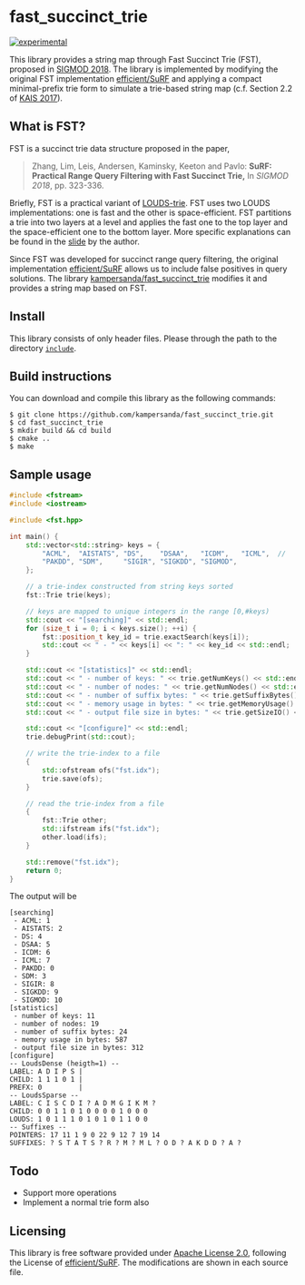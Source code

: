 # fast\_succinct\_trie

[![experimental](http://badges.github.io/stability-badges/dist/experimental.svg)](http://github.com/badges/stability-badges)

This library provides a string map through Fast Succinct Trie (FST), proposed in [SIGMOD 2018](http://www.cs.cmu.edu/~huanche1/publications/surf_paper.pdf). The library is implemented by modifying the original FST implementation [efficient/SuRF](https://github.com/efficient/SuRF) and applying a compact minimal-prefix trie form to simulate a trie-based string map (c.f. Section 2.2 of [KAIS 2017](https://drive.google.com/open?id=1_BknOv1misIK-iUk4u9c9yZi3qmWNruf)).

## What is FST?

FST is a succinct trie data structure proposed in the paper,

> Zhang, Lim, Leis, Andersen, Kaminsky, Keeton and Pavlo: **SuRF: Practical Range Query Filtering with Fast Succinct Trie,** In *SIGMOD 2018*, pp. 323-336.

Briefly, FST is a practical variant of [LOUDS-trie](https://bitbucket.org/vsmirnov/memoria/wiki/LabeledTree). FST uses two LOUDS implementations: one is fast and the other is space-efficient. FST partitions a trie into two layers at a level and applies the fast one to the top layer and the space-efficient one to the bottom layer. More specific explanations can be found in the [slide](http://www.cs.cmu.edu/~huanche1/slides/FST.pdf) by the author.

Since FST was developed for succinct range query filtering, the original implementation [efficient/SuRF](https://github.com/efficient/SuRF) allows us to include false positives in query solutions. The library [kampersanda/fast\_succinct\_trie](https://github.com/kampersanda/fast_succinct_trie) modifies it and provides a string map based on FST.

## Install

This library consists of only header files. Please through the path to the directory [`include`](https://github.com/kampersanda/fast_succinct_trie/tree/master/include).

## Build instructions

You can download and compile this library as the following commands:

```
$ git clone https://github.com/kampersanda/fast_succinct_trie.git
$ cd fast_succinct_trie
$ mkdir build && cd build
$ cmake ..
$ make
```

## Sample usage

```cpp
#include <fstream>
#include <iostream>

#include <fst.hpp>

int main() {
    std::vector<std::string> keys = {
        "ACML",  "AISTATS", "DS",    "DSAA",   "ICDM",   "ICML",  //
        "PAKDD", "SDM",     "SIGIR", "SIGKDD", "SIGMOD",
    };

    // a trie-index constructed from string keys sorted
    fst::Trie trie(keys);

    // keys are mapped to unique integers in the range [0,#keys)
    std::cout << "[searching]" << std::endl;
    for (size_t i = 0; i < keys.size(); ++i) {
        fst::position_t key_id = trie.exactSearch(keys[i]);
        std::cout << " - " << keys[i] << ": " << key_id << std::endl;
    }

    std::cout << "[statistics]" << std::endl;
    std::cout << " - number of keys: " << trie.getNumKeys() << std::endl;
    std::cout << " - number of nodes: " << trie.getNumNodes() << std::endl;
    std::cout << " - number of suffix bytes: " << trie.getSuffixBytes() << std::endl;
    std::cout << " - memory usage in bytes: " << trie.getMemoryUsage() << std::endl;
    std::cout << " - output file size in bytes: " << trie.getSizeIO() << std::endl;

    std::cout << "[configure]" << std::endl;
    trie.debugPrint(std::cout);

    // write the trie-index to a file
    {
        std::ofstream ofs("fst.idx");
        trie.save(ofs);
    }

    // read the trie-index from a file
    {
        fst::Trie other;
        std::ifstream ifs("fst.idx");
        other.load(ifs);
    }

    std::remove("fst.idx");
    return 0;
}
```
The output will be

```
[searching]
 - ACML: 1
 - AISTATS: 2
 - DS: 4
 - DSAA: 5
 - ICDM: 6
 - ICML: 7
 - PAKDD: 0
 - SDM: 3
 - SIGIR: 8
 - SIGKDD: 9
 - SIGMOD: 10
[statistics]
 - number of keys: 11
 - number of nodes: 19
 - number of suffix bytes: 24
 - memory usage in bytes: 587
 - output file size in bytes: 312
[configure]
-- LoudsDense (heigth=1) --
LABEL: A D I P S | 
CHILD: 1 1 1 0 1 | 
PREFX: 0         |
-- LoudsSparse --
LABEL: C I S C D I ? A D M G I K M ? 
CHILD: 0 0 1 1 0 1 0 0 0 0 1 0 0 0 
LOUDS: 1 0 1 1 1 0 1 0 1 0 1 1 0 0 
-- Suffixes --
POINTERS: 17 11 1 9 0 22 9 12 7 19 14 
SUFFIXES: ? S T A T S ? R ? M ? M L ? O D ? A K D D ? A ?  
```

## Todo

- Support more operations
- Implement a normal trie form also

## Licensing

This library is free software provided under [Apache License 2.0](https://github.com/kampersanda/fast_succinct_trie/blob/master/LICENSE), following the License of [efficient/SuRF](https://github.com/efficient/SuRF).
The modifications are shown in each source file.
